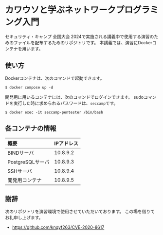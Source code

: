# カワウソと学ぶネットワークプログラミング入門
セキュリティ・キャンプ 全国大会 2024で実施される講義中で使用する演習のためのファイルを配布するためのリポジトリです。
本講義では、演習にDockerコンテナを用います。

## 使い方

Dockerコンテナは、次のコマンドで起動できます。

```
$ docker compose up -d
```

開発用に用いるコンテナには、次のコマンドでログインできます。
sudoコマンドを実行した時に求められるパスワードは、`seccamp`です。

```
$ docker exec -it seccamp-pentester /bin/bash
```

## 各コンテナの情報

|概要 |IPアドレス                         |
|:--        |:--                        |
|BINDサーバ |10.8.9.2 |
|PostgreSQLサーバ |10.8.9.3 |
|SSHサーバ |10.8.9.4 |
|開発用コンテナ |10.8.9.5 |


## 謝辞
次のリポジトリを演習環境で使用させていただいております。
この場を借りてお礼申し上げます。

- https://github.com/knqyf263/CVE-2020-8617
